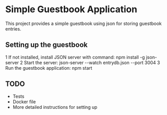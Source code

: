 # Simple Guestbook Application

This project provides a simple guestbook using json for storing guestbook entries.

## Setting up the guestbook
1 If not installed, install JSON server with command: npm install -g json-server
2 Start the server: json-server --watch entrydb.json --port 3004
3 Run the guestbook application: npm start

## TODO
* Tests
* Docker file
* More detailed instructions for setting up
